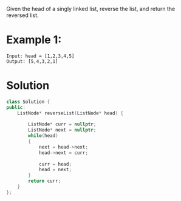 Given the head of a singly linked list, reverse the list, and return the reversed list.

# Example 1:
```
Input: head = [1,2,3,4,5]
Output: [5,4,3,2,1]
```

# Solution
```cpp
class Solution {
public:
    ListNode* reverseList(ListNode* head) {
        
        ListNode* curr = nullptr;
        ListNode* next = nullptr;
        while(head)
        {
            next = head->next;
            head->next = curr;
            
            curr = head;
            head = next;
        }
        return curr;
    }
};
```